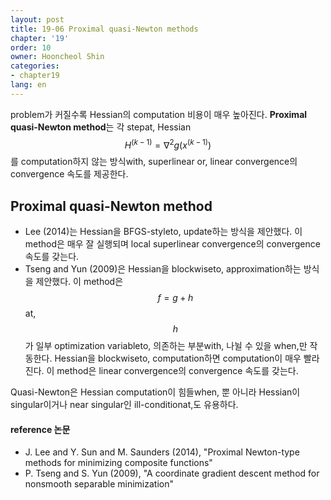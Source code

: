 ```yaml
---
layout: post
title: 19-06 Proximal quasi-Newton methods
chapter: '19'
order: 10
owner: Hooncheol Shin
categories:
- chapter19
lang: en
---
```


problem가 커질수록 Hessian의 computation 비용이 매우 높아진다. **Proximal quasi-Newton method**는 각 stepat, Hessian $$H^{(k-1)} = \nabla^2 g(x^{(k-1)})$$를 computation하지 않는 방식with, superlinear or, linear convergence의 convergence 속도를 제공한다.

## Proximal quasi-Newton method
* Lee (2014)는 Hessian을  BFGS-styleto, update하는 방식을 제안했다. 이 method은 매우 잘 실행되며 local superlinear convergence의 convergence 속도를 갖는다.
* Tseng and Yun (2009)은  Hessian을 blockwiseto, approximation하는 방식을 제안했다. 이 method은 $$f = g + h$$at, $$h$$가 일부 optimization variableto, 의존하는 부분with, 나뉠 수 있을 when,만 작동한다. Hessian을 blockwiseto, computation하면 computation이 매우 빨라진다. 이 method은 linear convergence의 convergence 속도를 갖는다.

Quasi-Newton은 Hessian computation이 힘들when, 뿐 아니라 Hessian이 singular이거나 near singular인 ill-conditionat,도 유용하다.

#### reference 논문
* J. Lee and Y. Sun and M. Saunders (2014), "Proximal Newton-type methods for minimizing composite functions"
* P. Tseng and S. Yun (2009), "A coordinate gradient descent method for nonsmooth separable minimization"
